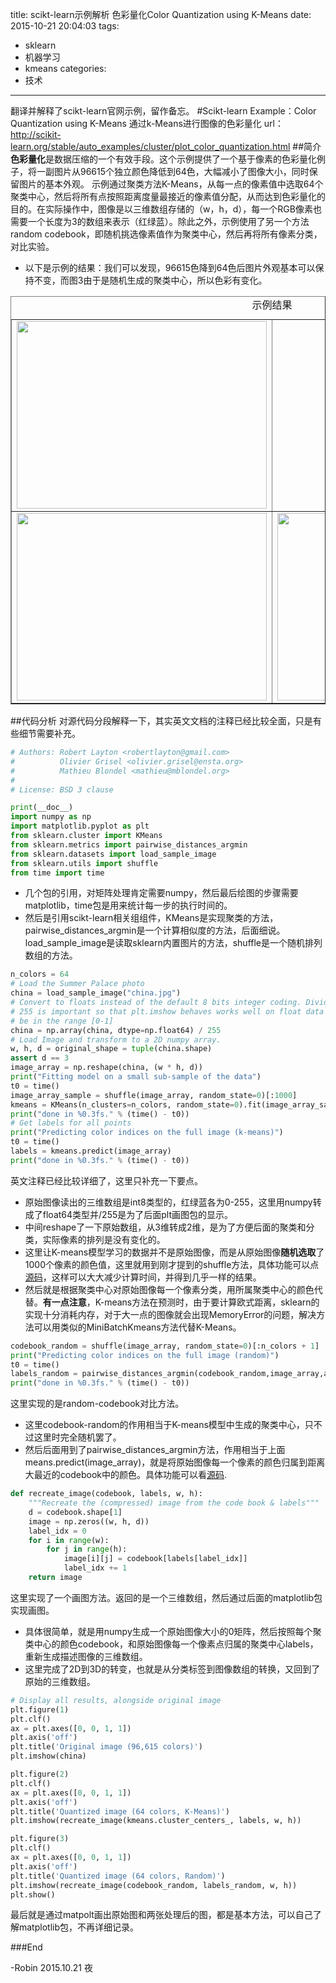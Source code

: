 title: scikt-learn示例解析 色彩量化Color Quantization using K-Means
date: 2015-10-21 20:04:03
tags: 
- sklearn
- 机器学习
- kmeans
categories: 
- 技术

---
翻译并解释了scikt-learn官网示例，留作备忘。
#Scikt-learn Example：Color Quantization using K-Means 
通过k-Means进行图像的色彩量化
url： http://scikit-learn.org/stable/auto_examples/cluster/plot_color_quantization.html
##简介
**色彩量化**是数据压缩的一个有效手段。这个示例提供了一个基于像素的色彩量化例子，将一副图片从96615个独立颜色降低到64色，大幅减小了图像大小，同时保留图片的基本外观。
示例通过聚类方法K-Means，从每一点的像素值中选取64个聚类中心，然后将所有点按照距离度量最接近的像素值分配，从而达到色彩量化的目的。在实际操作中，图像是以三维数组存储的（w，h，d），每一个RGB像素也需要一个长度为3的数组来表示（红绿蓝）。除此之外，示例使用了另一个方法random codebook，即随机挑选像素值作为聚类中心，然后再将所有像素分类，对比实验。
- 以下是示例的结果：我们可以发现，96615色降到64色后图片外观基本可以保持不变，而图3由于是随机生成的聚类中心，所以色彩有变化。
<table border="1" align="center"><span style="font-size:24px;color:#006600;"></span>  
<caption align="top">示例结果</caption>  
 <tr><td><img src="http://7xjz3b.com1.z0.glb.clouddn.com/plot_color_quantization_0011.png" width = "400" height = "300" alt="" align=center /></td>  <td></td>  </tr>  
<tr><td><img src="http://7xjz3b.com1.z0.glb.clouddn.com/plot_color_quantization_002.png" width = "400" height = "300" alt="" align=center /></td> <td><img src="http://7xjz3b.com1.z0.glb.clouddn.com/plot_color_quantization_003.png" width = "400" height = "300" alt="" align=center /></td>  </tr>  
</table>  

##代码分析
对源代码分段解释一下，其实英文文档的注释已经比较全面，只是有些细节需要补充。
```python
# Authors: Robert Layton <robertlayton@gmail.com>
#          Olivier Grisel <olivier.grisel@ensta.org>
#          Mathieu Blondel <mathieu@mblondel.org>
#
# License: BSD 3 clause

print(__doc__)
import numpy as np
import matplotlib.pyplot as plt
from sklearn.cluster import KMeans
from sklearn.metrics import pairwise_distances_argmin
from sklearn.datasets import load_sample_image
from sklearn.utils import shuffle
from time import time
```
- 几个包的引用，对矩阵处理肯定需要numpy，然后最后绘图的步骤需要matplotlib，time包是用来统计每一步的执行时间的。
- 然后是引用scikt-learn相关组组件，KMeans是实现聚类的方法，pairwise_distances_argmin是一个计算相似度的方法，后面细说。load_sample_image是读取sklearn内置图片的方法，shuffle是一个随机排列数组的方法。

```python
n_colors = 64
# Load the Summer Palace photo
china = load_sample_image("china.jpg")
# Convert to floats instead of the default 8 bits integer coding. Dividing by
# 255 is important so that plt.imshow behaves works well on float data (need to
# be in the range [0-1]
china = np.array(china, dtype=np.float64) / 255
# Load Image and transform to a 2D numpy array.
w, h, d = original_shape = tuple(china.shape)
assert d == 3
image_array = np.reshape(china, (w * h, d))
print("Fitting model on a small sub-sample of the data")
t0 = time()
image_array_sample = shuffle(image_array, random_state=0)[:1000]
kmeans = KMeans(n_clusters=n_colors, random_state=0).fit(image_array_sample)
print("done in %0.3fs." % (time() - t0))
# Get labels for all points
print("Predicting color indices on the full image (k-means)")
t0 = time()
labels = kmeans.predict(image_array)
print("done in %0.3fs." % (time() - t0))
```
英文注释已经比较详细了，这里只补充一下要点。
- 原始图像读出的三维数组是int8类型的，红绿蓝各为0-255，这里用numpy转成了float64类型并/255是为了后面plt画图包的显示。
- 中间reshape了一下原始数组，从3维转成2维，是为了方便后面的聚类和分类，实际像素的排列是没有变化的。
- 这里让K-means模型学习的数据并不是原始图像，而是从原始图像**随机选取**了1000个像素的颜色值，这里就用到刚才提到的shuffle方法，具体功能可以点[源码](http://scikit-learn.org/stable/modules/generated/sklearn.utils.shuffle.html#sklearn.utils.shuffle)，这样可以大大减少计算时间，并得到几乎一样的结果。
- 然后就是根据聚类中心对原始图像每一个像素分类，用所属聚类中心的颜色代替。**有一点注意**，K-means方法在预测时，由于要计算欧式距离，sklearn的实现十分消耗内存，对于大一点的图像就会出现MemoryError的问题，解决方法可以用类似的MiniBatchKmeans方法代替K-Means。

```python
codebook_random = shuffle(image_array, random_state=0)[:n_colors + 1]
print("Predicting color indices on the full image (random)")
t0 = time()
labels_random = pairwise_distances_argmin(codebook_random,image_array,axis=0)
print("done in %0.3fs." % (time() - t0))
```
这里实现的是random-codebook对比方法。
- 这里codebook-random的作用相当于K-means模型中生成的聚类中心，只不过这里时完全随机罢了。
- 然后后面用到了pairwise_distances_argmin方法，作用相当于上面means.predict(image_array)，就是将原始图像每一个像素的颜色归属到距离大最近的codebook中的颜色。具体功能可以看[源码](http://scikit-learn.org/stable/modules/generated/sklearn.metrics.pairwise_distances_argmin.html#sklearn.metrics.pairwise_distances_argmin).

```python
def recreate_image(codebook, labels, w, h):
    """Recreate the (compressed) image from the code book & labels"""
    d = codebook.shape[1]
    image = np.zeros((w, h, d))
    label_idx = 0
    for i in range(w):
        for j in range(h):
            image[i][j] = codebook[labels[label_idx]]
            label_idx += 1
    return image
```
这里实现了一个画图方法。返回的是一个三维数组，然后通过后面的matplotlib包实现画图。
- 具体很简单，就是用numpy生成一个原始图像大小的0矩阵，然后按照每个聚类中心的颜色codebook，和原始图像每一个像素点归属的聚类中心labels，重新生成描述图像的三维数组。
- 这里完成了2D到3D的转变，也就是从分类标签到图像数组的转换，又回到了原始的三维数组。

```python
# Display all results, alongside original image
plt.figure(1)
plt.clf()
ax = plt.axes([0, 0, 1, 1])
plt.axis('off')
plt.title('Original image (96,615 colors)')
plt.imshow(china)

plt.figure(2)
plt.clf()
ax = plt.axes([0, 0, 1, 1])
plt.axis('off')
plt.title('Quantized image (64 colors, K-Means)')
plt.imshow(recreate_image(kmeans.cluster_centers_, labels, w, h))

plt.figure(3)
plt.clf()
ax = plt.axes([0, 0, 1, 1])
plt.axis('off')
plt.title('Quantized image (64 colors, Random)')
plt.imshow(recreate_image(codebook_random, labels_random, w, h))
plt.show()
```
最后就是通过matpolt画出原始图和两张处理后的图，都是基本方法，可以自己了解matplotlib包，不再详细记录。

###End

-Robin 
2015.10.21 夜
<!--end-->